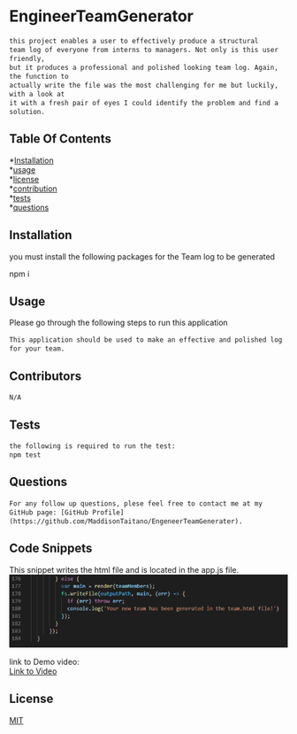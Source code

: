 # EngineerTeamGenerator
    this project enables a user to effectively produce a structural
    team log of everyone from interns to managers. Not only is this user friendly,
    but it produces a professional and polished looking team log. Again, the function to 
    actually write the file was the most challenging for me but luckily, with a look at 
    it with a fresh pair of eyes I could identify the problem and find a solution.  
    

## Table Of Contents
*[Installation](#installation)<br>
    *[usage](#usage)<br>
    *[license](#license)<br>
    *[contribution](#contribution)<br>
    *[tests](#tests)<br>
    *[questions](#questions)<br>


## Installation
you must install the following packages for the Team log to be generated

  npm i
   
    
   
 ## Usage
Please go through the following steps to run this application

    This application should be used to make an effective and polished log for your team.


## Contributors
    N/A

## Tests
    the following is required to run the test:
    npm test

 ## Questions
    For any follow up questions, plese feel free to contact me at my GitHub page: [GitHub Profile](https://github.com/MaddisonTaitano/EngeneerTeamGenerater).

## Code Snippets 

This snippet writes the html file and is located in the app.js file.
<img src="/images/writefile.png" alt="writefile function"/>

link to Demo video: <br>
[Link to Video](https://drive.google.com/file/d/1NOasMcielJbcKqp3AGFiy4ojaut6-9GS/view)

 ## License
 [MIT](https://choosealicense.com/licenses/mit/)

